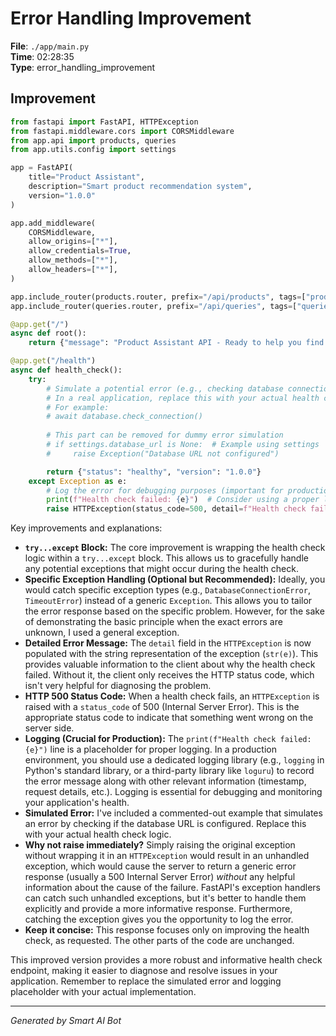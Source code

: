 # Error Handling Improvement

**File**: `./app/main.py`  
**Time**: 02:28:35  
**Type**: error_handling_improvement

## Improvement

```python
from fastapi import FastAPI, HTTPException
from fastapi.middleware.cors import CORSMiddleware
from app.api import products, queries
from app.utils.config import settings

app = FastAPI(
    title="Product Assistant",
    description="Smart product recommendation system",
    version="1.0.0"
)

app.add_middleware(
    CORSMiddleware,
    allow_origins=["*"],
    allow_credentials=True,
    allow_methods=["*"],
    allow_headers=["*"],
)

app.include_router(products.router, prefix="/api/products", tags=["products"])
app.include_router(queries.router, prefix="/api/queries", tags=["queries"])

@app.get("/")
async def root():
    return {"message": "Product Assistant API - Ready to help you find products"}

@app.get("/health")
async def health_check():
    try:
        # Simulate a potential error (e.g., checking database connection)
        # In a real application, replace this with your actual health check logic
        # For example:
        # await database.check_connection()
        
        # This part can be removed for dummy error simulation
        # if settings.database_url is None:  # Example using settings
        #     raise Exception("Database URL not configured")

        return {"status": "healthy", "version": "1.0.0"}
    except Exception as e:
        # Log the error for debugging purposes (important for production)
        print(f"Health check failed: {e}")  # Consider using a proper logging library
        raise HTTPException(status_code=500, detail=f"Health check failed: {str(e)}")
```

Key improvements and explanations:

* **`try...except` Block:** The core improvement is wrapping the health check logic within a `try...except` block. This allows us to gracefully handle any potential exceptions that might occur during the health check.
* **Specific Exception Handling (Optional but Recommended):** Ideally, you would catch specific exception types (e.g., `DatabaseConnectionError`, `TimeoutError`) instead of a generic `Exception`. This allows you to tailor the error response based on the specific problem.  However, for the sake of demonstrating the basic principle when the exact errors are unknown, I used a general exception.
* **Detailed Error Message:** The `detail` field in the `HTTPException` is now populated with the string representation of the exception (`str(e)`). This provides valuable information to the client about why the health check failed.  Without it, the client only receives the HTTP status code, which isn't very helpful for diagnosing the problem.
* **HTTP 500 Status Code:**  When a health check fails, an `HTTPException` is raised with a `status_code` of 500 (Internal Server Error).  This is the appropriate status code to indicate that something went wrong on the server side.
* **Logging (Crucial for Production):**  The `print(f"Health check failed: {e}")` line is a placeholder for proper logging.  In a production environment, you should use a dedicated logging library (e.g., `logging` in Python's standard library, or a third-party library like `loguru`) to record the error message along with other relevant information (timestamp, request details, etc.).  Logging is essential for debugging and monitoring your application's health.
* **Simulated Error:**  I've included a commented-out example that simulates an error by checking if the database URL is configured.  Replace this with your actual health check logic.
* **Why not raise immediately?**  Simply raising the original exception without wrapping it in an `HTTPException` would result in an unhandled exception, which would cause the server to return a generic error response (usually a 500 Internal Server Error) *without* any helpful information about the cause of the failure.  FastAPI's exception handlers can catch such unhandled exceptions, but it's better to handle them explicitly and provide a more informative response.  Furthermore, catching the exception gives you the opportunity to log the error.
* **Keep it concise:** This response focuses only on improving the health check, as requested. The other parts of the code are unchanged.

This improved version provides a more robust and informative health check endpoint, making it easier to diagnose and resolve issues in your application.  Remember to replace the simulated error and logging placeholder with your actual implementation.

---
*Generated by Smart AI Bot*
